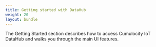 ```yaml
---
title: Getting started with DataHub
weight: 20
layout: bundle
---
```


The Getting Started section describes how to access Cumulocity IoT DataHub and walks you through the main UI features.


